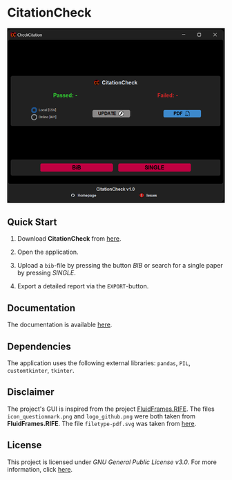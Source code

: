 # CitationCheck

<div align="center">
<img src="app.png" alt="Screenshot of CitationCheck" width="600"/>
</div>

## Quick Start

1. Download **CitationCheck** from [here](https://github.com/BenSt099/CitationCheck/blob/main/).

2. Open the application.

3. Upload a `bib`-file by pressing the button _BIB_ or search for a single paper by pressing _SINGLE_.

4. Export a detailed report via the `EXPORT`-button.

## Documentation

The documentation is available [here](https://github.com/BenSt099/CitationCheck/blob/main/docs/citationcheck_doc.pdf).

## Dependencies

The application uses the following external libraries: `pandas`, `PIL`, `customtkinter`, `tkinter`.

## Disclaimer

The project's GUI is inspired from the project [FluidFrames.RIFE](https://github.com/Djdefrag/FluidFrames.RIFE). The files `icon_questionmark.png` and
`logo_github.png` were both taken from **FluidFrames.RIFE**. The file `filetype-pdf.svg` was taken from [here](https://icons.getbootstrap.com/icons/filetype-pdf/).

## License 

This project is licensed under _GNU General Public License v3.0_. For more information, click [here](https://github.com/BenSt099/CitationCheck/blob/main/LICENSE).